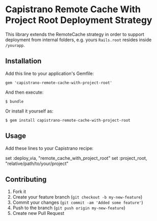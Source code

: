 # Capistrano Remote Cache With Project Root Deployment Strategy

This library extends the RemoteCache strategy in order to
support deployment from internal folders, e.g. yours
`Rails.root` resides inside `/yourapp`.

## Installation

Add this line to your application's Gemfile:

    gem 'capistrano-remote-cache-with-project-root'

And then execute:

    $ bundle

Or install it yourself as:

    $ gem install capistrano-remote-cache-with-project-root

## Usage

Add these lines to your Capistrano recipe:

  set :deploy_via, "remote_cache_with_project_root"
  set :project_root, "relative/path/to/your/project"

## Contributing

1. Fork it
2. Create your feature branch (`git checkout -b my-new-feature`)
3. Commit your changes (`git commit -am 'Added some feature'`)
4. Push to the branch (`git push origin my-new-feature`)
5. Create new Pull Request
